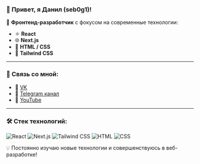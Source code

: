 ### 👋 Привет, я Данил (seb0g1)!

🚀 **Фронтенд-разработчик** с фокусом на современные технологии:
- ⚛ **React**
- 🌐 **Next.js**
- 🎨 **HTML / CSS**
- 💨 **Tailwind CSS**

---

### 📲 Связь со мной:
- 🔗 [VK](https://vk.com/sebogcs)
- 📢 [Telegram канал](https://t.me/seb0g1react)
- 🎥 [YouTube](https://www.youtube.com/@seboggame)

---

### 🛠️ Стек технологий:
![React](https://img.shields.io/badge/React-20232A?style=for-the-badge&logo=react&logoColor=61DAFB)
![Next.js](https://img.shields.io/badge/Next.js-000000?style=for-the-badge&logo=next.js&logoColor=white)
![Tailwind CSS](https://img.shields.io/badge/TailwindCSS-38B2AC?style=for-the-badge&logo=tailwind-css&logoColor=white)
![HTML](https://img.shields.io/badge/HTML-E34F26?style=for-the-badge&logo=html5&logoColor=white)
![CSS](https://img.shields.io/badge/CSS-1572B6?style=for-the-badge&logo=css3&logoColor=white)

💡 Постоянно изучаю новые технологии и совершенствуюсь в веб-разработке!

